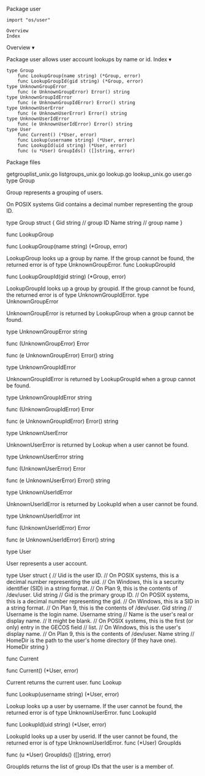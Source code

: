 
 Package user

    import "os/user"

    Overview
    Index

Overview ▾

Package user allows user account lookups by name or id.
Index ▾

    type Group
        func LookupGroup(name string) (*Group, error)
        func LookupGroupId(gid string) (*Group, error)
    type UnknownGroupError
        func (e UnknownGroupError) Error() string
    type UnknownGroupIdError
        func (e UnknownGroupIdError) Error() string
    type UnknownUserError
        func (e UnknownUserError) Error() string
    type UnknownUserIdError
        func (e UnknownUserIdError) Error() string
    type User
        func Current() (*User, error)
        func Lookup(username string) (*User, error)
        func LookupId(uid string) (*User, error)
        func (u *User) GroupIds() ([]string, error)

Package files

getgrouplist_unix.go listgroups_unix.go lookup.go lookup_unix.go user.go
type Group

Group represents a grouping of users.

On POSIX systems Gid contains a decimal number representing the group ID.

type Group struct {
        Gid  string // group ID
        Name string // group name
}

func LookupGroup

func LookupGroup(name string) (*Group, error)

LookupGroup looks up a group by name. If the group cannot be found, the returned error is of type UnknownGroupError.
func LookupGroupId

func LookupGroupId(gid string) (*Group, error)

LookupGroupId looks up a group by groupid. If the group cannot be found, the returned error is of type UnknownGroupIdError.
type UnknownGroupError

UnknownGroupError is returned by LookupGroup when a group cannot be found.

type UnknownGroupError string

func (UnknownGroupError) Error

func (e UnknownGroupError) Error() string

type UnknownGroupIdError

UnknownGroupIdError is returned by LookupGroupId when a group cannot be found.

type UnknownGroupIdError string

func (UnknownGroupIdError) Error

func (e UnknownGroupIdError) Error() string

type UnknownUserError

UnknownUserError is returned by Lookup when a user cannot be found.

type UnknownUserError string

func (UnknownUserError) Error

func (e UnknownUserError) Error() string

type UnknownUserIdError

UnknownUserIdError is returned by LookupId when a user cannot be found.

type UnknownUserIdError int

func (UnknownUserIdError) Error

func (e UnknownUserIdError) Error() string

type User

User represents a user account.

type User struct {
        // Uid is the user ID.
        // On POSIX systems, this is a decimal number representing the uid.
        // On Windows, this is a security identifier (SID) in a string format.
        // On Plan 9, this is the contents of /dev/user.
        Uid string
        // Gid is the primary group ID.
        // On POSIX systems, this is a decimal number representing the gid.
        // On Windows, this is a SID in a string format.
        // On Plan 9, this is the contents of /dev/user.
        Gid string
        // Username is the login name.
        Username string
        // Name is the user's real or display name.
        // It might be blank.
        // On POSIX systems, this is the first (or only) entry in the GECOS field
        // list.
        // On Windows, this is the user's display name.
        // On Plan 9, this is the contents of /dev/user.
        Name string
        // HomeDir is the path to the user's home directory (if they have one).
        HomeDir string
}

func Current

func Current() (*User, error)

Current returns the current user.
func Lookup

func Lookup(username string) (*User, error)

Lookup looks up a user by username. If the user cannot be found, the returned error is of type UnknownUserError.
func LookupId

func LookupId(uid string) (*User, error)

LookupId looks up a user by userid. If the user cannot be found, the returned error is of type UnknownUserIdError.
func (*User) GroupIds

func (u *User) GroupIds() ([]string, error)

GroupIds returns the list of group IDs that the user is a member of. 
